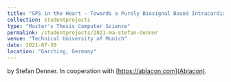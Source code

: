 ```yaml
---
title: "GPS in the Heart - Towards a Purely Biosignal Based Intracardiac Navigation System"
collection: studentprojects
type: "Master's Thesis Computer Science"
permalink: /studentprojects/2021-ma-stefan-denner
venue: "Technical University of Munich"
date: 2021-07-30
location: "Garching, Germany"
---
```


by Stefan Denner. In cooperation with [https://ablacon.com](Ablacon).
